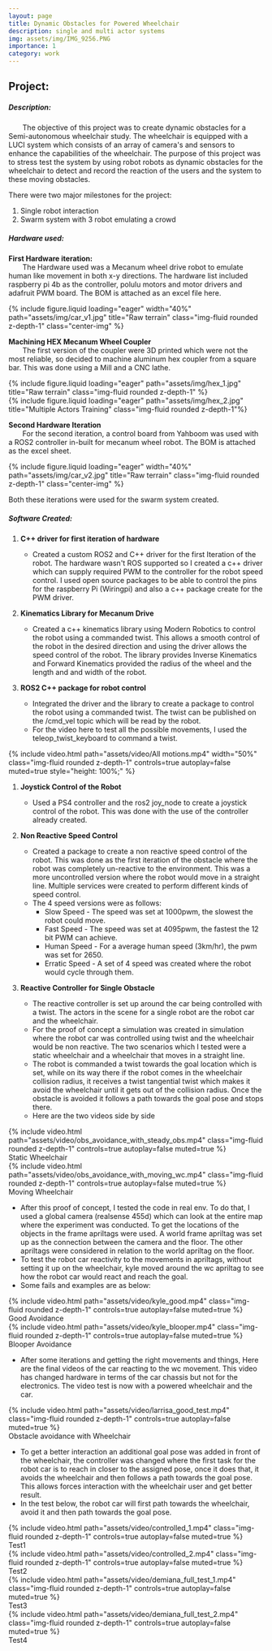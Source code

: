 ```yaml
---
layout: page
title: Dynamic Obstacles for Powered Wheelchair
description: single and multi actor systems
img: assets/img/IMG_9256.PNG
importance: 1
category: work
---
```


## Project: 

##### **Description:**

&nbsp;&nbsp;&nbsp;&nbsp;&nbsp;&nbsp; The objective of this project was to create dynamic obstacles for a Semi-autonomous wheelchair study. The wheelchair is equipped with a LUCI system which consists of an array of camera's and sensors to enhance the capabilities of the wheelchair. The purpose of this project was to stress test the system by using robot robots as dynamic obstacles for the wheelchair to detect and record the reaction of the users and the system to these moving obstacles. 

There were two major milestones for the project:

1. Single robot interaction
2. Swarm system with 3 robot emulating a crowd

##### **Hardware used:**

**First Hardware iteration:** \
&nbsp;&nbsp;&nbsp;&nbsp;&nbsp;&nbsp; The Hardware used was a Mecanum wheel drive robot to emulate human like movement in both x-y directions. The hardware list included raspberry pi 4b as the controller, polulu motors and motor drivers and adafruit PWM board. The BOM is attached as an excel file here. 

<div class = "row mt-3">
    <div class="col-sm mt-2 mt-md-0">
    <style>
    .center-img {
    display: block;
    margin-left: auto;
    margin-right: auto;
    }
    </style>
        {% include figure.liquid loading="eager" width="40%" path="assets/img/car_v1.jpg" title="Raw terrain" class="img-fluid rounded z-depth-1" class="center-img" %}
    </div>
</div>


**Machining HEX Mecanum Wheel Coupler** \
&nbsp;&nbsp;&nbsp;&nbsp;&nbsp;&nbsp; The first version of the coupler were 3D printed which were not the most reliable, so decided to machine aluminum hex coupler from a square bar. This was done using a Mill and a CNC lathe. 

<div class="row" >
<div class="col">
    <div class="col-sm mt-3 mt-md-0">
        {% include figure.liquid loading="eager" path="assets/img/hex_1.jpg" title="Raw terrain" class="img-fluid rounded z-depth-1" %}
    </div>
</div>
<div class="col">
    <div class="col-sm mt-3 mt-md-0">
        {% include figure.liquid loading="eager" path="assets/img/hex_2.jpg" title="Multiple Actors Training" class="img-fluid rounded z-depth-1"%}
    </div>
</div>
</div>


**Second Hardware Iteration** \
&nbsp;&nbsp;&nbsp;&nbsp;&nbsp;&nbsp; For the second iteration, a control board from Yahboom was used with a ROS2 controller in-built for mecanum wheel robot. The BOM is attached as the excel sheet. 

<div class = "row mt-3">
    <div class="col-sm mt-2 mt-md-0">
    <style>
    .center-img {
    display: block;
    margin-left: auto;
    margin-right: auto;
    }
    </style>
        {% include figure.liquid loading="eager" width="40%" path="assets/img/car_v2.jpg" title="Raw terrain" class="img-fluid rounded z-depth-1" class="center-img" %}
    </div>
</div>

Both these iterations were used for the swarm system created. 

##### **Software Created:**

1. **C++ driver for first iteration of hardware**
   - Created a custom ROS2 and C++ driver for the first Iteration of the robot. The hardware wasn't ROS supported so I created a c++ driver which can supply required PWM to the controller for the robot speed control. I used open source packages to be able to control the pins for the raspberry Pi (Wiringpi) and also a c++ package create for the PWM driver.

2. **Kinematics Library for Mecanum Drive**
   - Created a c++ kinematics library using Modern Robotics to control the robot using a commanded twist. This allows a smooth control of the robot in the desired direction and using the driver allows the speed control of the robot. The library provides Inverse Kinematics and Forward Kinematics provided the radius of the wheel and the length and and width of the robot.

3. **ROS2 C++ package for robot control**
   - Integrated the driver and the library to create a package to control the robot using a commanded twist. The twist can be published on the /cmd_vel topic which will be read by the robot. 
   - For the video here to test all the possible movements, I used the teleop_twist_keyboard to command a twist.
  
<div class="row">
    <div class="col-sm mt-3 mt-md-0">
            {% include video.html path="assets/video/All motions.mp4" width="50%" class="img-fluid rounded z-depth-1" controls=true autoplay=false muted=true style="height: 100%;" %}
    </div>
</div>

1. **Joystick Control of the Robot**
   - Used a PS4 controller and the ros2 joy_node to create a joystick control of the robot. This was done with the use of the controller already created.

2. **Non Reactive Speed Control**
   - Created a package to create a non reactive speed control of the robot. This was done as the first iteration of the obstacle where the robot was completely un-reactive to the environment. This was a more uncontrolled version where the robot would move in a straight line. Multiple services were created to perform different kinds of speed control.
   - The 4 speed versions were as follows:
     - Slow Speed - The speed was set at 1000pwm, the slowest the robot could move.
     - Fast Speed - The speed was set at 4095pwm, the fastest the 12 bit PWM can achieve.
     - Human Speed - For a average human speed (3km/hr), the pwm was set for 2650.
     - Erratic Speed - A set of 4 speed was created where the robot would cycle through them.

3. **Reactive Controller for Single Obstacle**
   - The reactive controller is set up around the car being controlled with a twist. The actors in the scene for a single robot are the robot car and the wheelchair.
   - For the proof of concept a simulation was created in simulation where the robot car was controlled using twist and the wheelchair would be non reactive. The two scenarios which I tested were a static wheelchair and a wheelchair that moves in a straight line. 
   - The robot is commanded a twist towards the goal location which is set, while on its way there if the robot comes in the wheelchair collision radius, it receives a twist tangential twist which makes it avoid the wheelchair until it gets out of the collision radius. Once the obstacle is avoided it follows a path towards the goal pose and stops there. 
   - Here are the two videos side by side

<div class="row" >
<div class="col">
    <div class="col-sm mt-3 mt-md-0">
            {% include video.html path="assets/video/obs_avoidance_with_steady_obs.mp4" class="img-fluid rounded z-depth-1" controls=true autoplay=false muted=true %}
    </div>
    <div class="caption">
        Static Wheelchair
    </div>
</div>
<div class="col">
    <div class="col-sm mt-3 mt-md-0">
            {% include video.html path="assets/video/obs_avoidance_with_moving_wc.mp4" class="img-fluid rounded z-depth-1" controls=true autoplay=false muted=true %}
    </div>
    <div class="caption">
        Moving Wheelchair
    </div>
</div>
</div>

   - After this proof of concept, I tested the code in real env. To do that, I used a global camera (realsense 455d) which can look at the entire map where the experiment was conducted. To get the locations of the objects in the frame apriltags were used. A world frame apriltag was set up as the connection between the camera and the floor. The other apriltags were considered in relation to the world apriltag on the floor. 
   - To test the robot car reactivity to the movements in apriltags, without setting it up on the wheelchair, kyle moved around the wc apriltag to see how the robot car would react and reach the goal.
   - Some fails and examples are as below:

<div class="row" >
<div class="col">
    <div class="col-sm mt-3 mt-md-0">
            {% include video.html path="assets/video/kyle_good.mp4" class="img-fluid rounded z-depth-1" controls=true autoplay=false muted=true %}
    </div>
    <div class="caption">
        Good Avoidance
    </div>
</div>
<div class="col">
    <div class="col-sm mt-3 mt-md-0">
            {% include video.html path="assets/video/kyle_blooper.mp4" class="img-fluid rounded z-depth-1" controls=true autoplay=false muted=true %}
    </div>
    <div class="caption">
        Blooper Avoidance
    </div>
</div>
</div>

  - After some iterations and getting the right movements and things, Here are the final videos of the car reacting to the wc movement. This video has changed hardware in terms of the car chassis but not for the electronics. The video test is now with a powered wheelchair and the car. 

<div class="row center-content">
    <div class="col">
        <div class="col">
            {% include video.html path="assets/video/larrisa_good_test.mp4" class="img-fluid rounded z-depth-1" controls=true autoplay=false muted=true %}
        </div>
        <div class="caption text-center">
            Obstacle avoidance with Wheelchair
        </div>
    </div>
</div>

  - To get a better interaction an additional goal pose was added in front of the wheelchair, the controller was changed where the first task for the robot car is to reach in closer to the assigned pose, once it does that, it avoids the wheelchair and then follows a path towards the goal pose. This allows forces interaction with the wheelchair user and get better result.
  - In the test below, the robot car will first path towards the wheelchair, avoid it and then path towards the goal pose. 

<div class="row" >
<div class="col">
    <div class="col-sm mt-3 mt-md-0">
            {% include video.html path="assets/video/controlled_1.mp4" class="img-fluid rounded z-depth-1" controls=true autoplay=false muted=true %}
    </div>
    <div class="caption">
        Test1
    </div>
</div>
<div class="col">
    <div class="col-sm mt-3 mt-md-0">
            {% include video.html path="assets/video/controlled_2.mp4" class="img-fluid rounded z-depth-1" controls=true autoplay=false muted=true %}
    </div>
    <div class="caption">
        Test2
    </div>
</div>
</div>

<div class="row" >
<div class="col">
    <div class="col-sm mt-3 mt-md-0">
            {% include video.html path="assets/video/demiana_full_test_1.mp4" class="img-fluid rounded z-depth-1" controls=true autoplay=false muted=true %}
    </div>
    <div class="caption">
        Test3
    </div>
</div>
<div class="col">
    <div class="col-sm mt-3 mt-md-0">
            {% include video.html path="assets/video/demiana_full_test_2.mp4" class="img-fluid rounded z-depth-1" controls=true autoplay=false muted=true %}
    </div>
    <div class="caption">
        Test4
    </div>
</div>
</div>